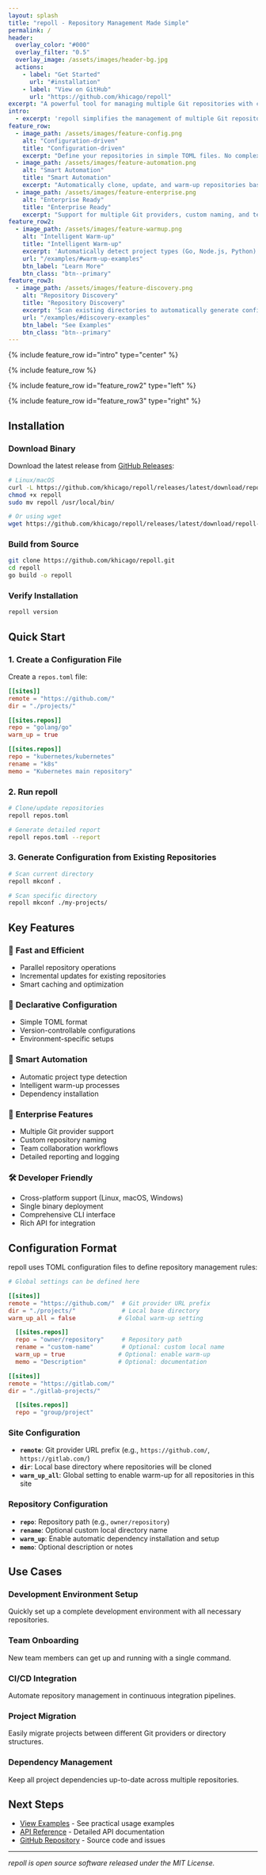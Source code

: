```yaml
---
layout: splash
title: "repoll - Repository Management Made Simple"
permalink: /
header:
  overlay_color: "#000"
  overlay_filter: "0.5"
  overlay_image: /assets/images/header-bg.jpg
  actions:
    - label: "Get Started"
      url: "#installation"
    - label: "View on GitHub"
      url: "https://github.com/khicago/repoll"
excerpt: "A powerful tool for managing multiple Git repositories with configuration-driven automation. Clone, update, and warm-up your development environment with ease."
intro: 
  - excerpt: 'repoll simplifies the management of multiple Git repositories through declarative TOML configuration files. Whether you are setting up a new development environment, managing enterprise projects, or keeping your repositories in sync, repoll automates the tedious tasks so you can focus on what matters most - your code.'
feature_row:
  - image_path: /assets/images/feature-config.png
    alt: "Configuration-driven"
    title: "Configuration-driven"
    excerpt: "Define your repositories in simple TOML files. No complex scripts or manual processes."
  - image_path: /assets/images/feature-automation.png
    alt: "Smart Automation"
    title: "Smart Automation"
    excerpt: "Automatically clone, update, and warm-up repositories based on project type detection."
  - image_path: /assets/images/feature-enterprise.png
    alt: "Enterprise Ready"
    title: "Enterprise Ready"
    excerpt: "Support for multiple Git providers, custom naming, and team collaboration workflows."
feature_row2:
  - image_path: /assets/images/feature-warmup.png
    alt: "Intelligent Warm-up"
    title: "Intelligent Warm-up"
    excerpt: 'Automatically detect project types (Go, Node.js, Python) and run appropriate setup commands like `go mod download`, `npm install`, or `pip install`.'
    url: "/examples/#warm-up-examples"
    btn_label: "Learn More"
    btn_class: "btn--primary"
feature_row3:
  - image_path: /assets/images/feature-discovery.png
    alt: "Repository Discovery"
    title: "Repository Discovery"
    excerpt: 'Scan existing directories to automatically generate configuration files. Perfect for migrating existing setups or onboarding new team members.'
    url: "/examples/#discovery-examples"
    btn_label: "See Examples"
    btn_class: "btn--primary"
---
```


{% include feature_row id="intro" type="center" %}

{% include feature_row %}

{% include feature_row id="feature_row2" type="left" %}

{% include feature_row id="feature_row3" type="right" %}

## Installation

### Download Binary

Download the latest release from [GitHub Releases](https://github.com/khicago/repoll/releases):

```bash
# Linux/macOS
curl -L https://github.com/khicago/repoll/releases/latest/download/repoll-linux-amd64 -o repoll
chmod +x repoll
sudo mv repoll /usr/local/bin/

# Or using wget
wget https://github.com/khicago/repoll/releases/latest/download/repoll-linux-amd64 -O repoll
```

### Build from Source

```bash
git clone https://github.com/khicago/repoll.git
cd repoll
go build -o repoll
```

### Verify Installation

```bash
repoll version
```

## Quick Start

### 1. Create a Configuration File

Create a `repos.toml` file:

```toml
[[sites]]
remote = "https://github.com/"
dir = "./projects/"

[[sites.repos]]
repo = "golang/go"
warm_up = true

[[sites.repos]]
repo = "kubernetes/kubernetes"
rename = "k8s"
memo = "Kubernetes main repository"
```

### 2. Run repoll

```bash
# Clone/update repositories
repoll repos.toml

# Generate detailed report
repoll repos.toml --report
```

### 3. Generate Configuration from Existing Repositories

```bash
# Scan current directory
repoll mkconf .

# Scan specific directory
repoll mkconf ./my-projects/
```

## Key Features

### 🚀 **Fast and Efficient**
- Parallel repository operations
- Incremental updates for existing repositories
- Smart caching and optimization

### 📝 **Declarative Configuration**
- Simple TOML format
- Version-controllable configurations
- Environment-specific setups

### 🔧 **Smart Automation**
- Automatic project type detection
- Intelligent warm-up processes
- Dependency installation

### 🏢 **Enterprise Features**
- Multiple Git provider support
- Custom repository naming
- Team collaboration workflows
- Detailed reporting and logging

### 🛠 **Developer Friendly**
- Cross-platform support (Linux, macOS, Windows)
- Single binary deployment
- Comprehensive CLI interface
- Rich API for integration

## Configuration Format

repoll uses TOML configuration files to define repository management rules:

```toml
# Global settings can be defined here

[[sites]]
remote = "https://github.com/"  # Git provider URL prefix
dir = "./projects/"             # Local base directory
warm_up_all = false            # Global warm-up setting

  [[sites.repos]]
  repo = "owner/repository"     # Repository path
  rename = "custom-name"        # Optional: custom local name
  warm_up = true               # Optional: enable warm-up
  memo = "Description"         # Optional: documentation

[[sites]]
remote = "https://gitlab.com/"
dir = "./gitlab-projects/"

  [[sites.repos]]
  repo = "group/project"
```

### Site Configuration

- **`remote`**: Git provider URL prefix (e.g., `https://github.com/`, `https://gitlab.com/`)
- **`dir`**: Local base directory where repositories will be cloned
- **`warm_up_all`**: Global setting to enable warm-up for all repositories in this site

### Repository Configuration

- **`repo`**: Repository path (e.g., `owner/repository`)
- **`rename`**: Optional custom local directory name
- **`warm_up`**: Enable automatic dependency installation and setup
- **`memo`**: Optional description or notes

## Use Cases

### Development Environment Setup
Quickly set up a complete development environment with all necessary repositories.

### Team Onboarding
New team members can get up and running with a single command.

### CI/CD Integration
Automate repository management in continuous integration pipelines.

### Project Migration
Easily migrate projects between different Git providers or directory structures.

### Dependency Management
Keep all project dependencies up-to-date across multiple repositories.

## Next Steps

- [View Examples](examples.md) - See practical usage examples
- [API Reference](api.md) - Detailed API documentation
- [GitHub Repository](https://github.com/khicago/repoll) - Source code and issues

---

*repoll is open source software released under the MIT License.* 